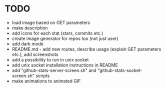 # TODO

- load image based on GET parameters
- make description
- add icons for each stat (stars, commits etc.)
- create image generator for repos too (not just user)
- add dark mode
- README.md - add new routes, describe usage (explain GET parameters etc.), add screenshots
- add a possibility to run in unix socket
- add unix socket installation instructions in README
- add "github-stats-server-screen.sh" and "github-stats-socket-screen.sh" scripts
- make animations to animated GIF
